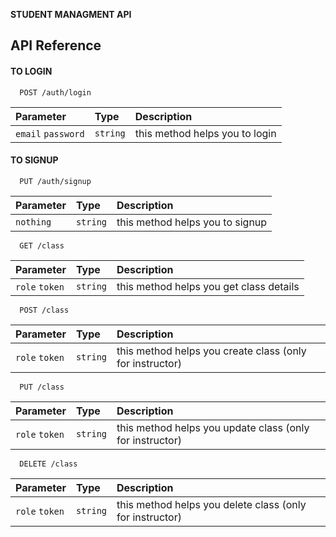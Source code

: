 **STUDENT MANAGMENT API**


## API Reference

#### TO LOGIN

```http
  POST /auth/login
```

| Parameter | Type     | Description                |
| :-------- | :------- | :------------------------- |
| `email` `password` | `string` | this method helps you to login |

#### TO SIGNUP

```http
  PUT /auth/signup
```

| Parameter | Type     | Description                       |
| :-------- | :------- | :-------------------------------- |
| `nothing`      | `string` | this method helps you to signup |

```http
  GET /class
```

| Parameter | Type     | Description                       |
| :-------- | :------- | :-------------------------------- |
| `role` `token`     | `string` | this method helps you get class details |


```http
  POST /class
```

| Parameter | Type     | Description                       |
| :-------- | :------- | :-------------------------------- |
| `role` `token`     | `string` | this method helps you create class (only for instructor) |

```http
  PUT /class
```

| Parameter | Type     | Description                       |
| :-------- | :------- | :-------------------------------- |
| `role` `token`     | `string` | this method helps you update class (only for instructor) |

```http
  DELETE /class
```

| Parameter | Type     | Description                       |
| :-------- | :------- | :-------------------------------- |
| `role` `token`     | `string` | this method helps you delete class (only for instructor) |

  